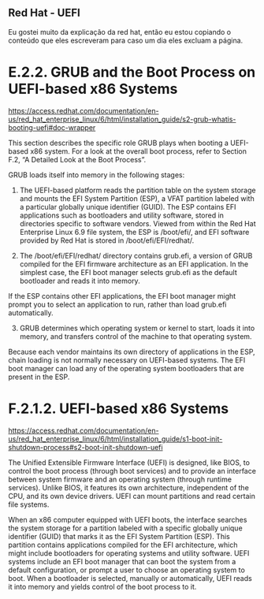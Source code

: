 ## Red Hat - UEFI

Eu gostei muito da explicação da red hat, então eu estou copiando o conteúdo que eles escreveram para caso um dia eles excluam a página.


# E.2.2. GRUB and the Boot Process on UEFI-based x86 Systems

https://access.redhat.com/documentation/en-us/red_hat_enterprise_linux/6/html/installation_guide/s2-grub-whatis-booting-uefi#doc-wrapper

This section describes the specific role GRUB plays when booting a UEFI-based x86 system. For a look at the overall boot process, refer to Section F.2, “A Detailed Look at the Boot Process”.

GRUB loads itself into memory in the following stages:

1. The UEFI-based platform reads the partition table on the system storage and mounts the EFI System Partition (ESP), a VFAT partition labeled with a particular globally unique identifier (GUID). The ESP contains EFI applications such as bootloaders and utility software, stored in directories specific to software vendors. Viewed from within the Red Hat Enterprise Linux 6.9 file system, the ESP is /boot/efi/, and EFI software provided by Red Hat is stored in /boot/efi/EFI/redhat/.
    
2. The /boot/efi/EFI/redhat/ directory contains grub.efi, a version of GRUB compiled for the EFI firmware architecture as an EFI application. In the simplest case, the EFI boot manager selects grub.efi as the default bootloader and reads it into memory.

If the ESP contains other EFI applications, the EFI boot manager might prompt you to select an application to run, rather than load grub.efi automatically.

3. GRUB determines which operating system or kernel to start, loads it into memory, and transfers control of the machine to that operating system. 

Because each vendor maintains its own directory of applications in the ESP, chain loading is not normally necessary on UEFI-based systems. The EFI boot manager can load any of the operating system bootloaders that are present in the ESP. 

# F.2.1.2. UEFI-based x86 Systems

https://access.redhat.com/documentation/en-us/red_hat_enterprise_linux/6/html/installation_guide/s1-boot-init-shutdown-process#s2-boot-init-shutdown-uefi

The Unified Extensible Firmware Interface (UEFI) is designed, like BIOS, to control the boot process (through boot services) and to provide an interface between system firmware and an operating system (through runtime services). Unlike BIOS, it features its own architecture, independent of the CPU, and its own device drivers. UEFI can mount partitions and read certain file systems.

When an x86 computer equipped with UEFI boots, the interface searches the system storage for a partition labeled with a specific globally unique identifier (GUID) that marks it as the EFI System Partition (ESP). This partition contains applications compiled for the EFI architecture, which might include bootloaders for operating systems and utility software. UEFI systems include an EFI boot manager that can boot the system from a default configuration, or prompt a user to choose an operating system to boot. When a bootloader is selected, manually or automatically, UEFI reads it into memory and yields control of the boot process to it. 

